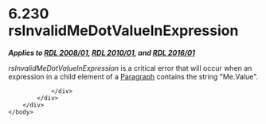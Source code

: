 <html dir="LTR" xmlns:mshelp="http://msdn.microsoft.com/mshelp" xmlns:ddue="http://ddue.schemas.microsoft.com/authoring/2003/5" xmlns:xlink="http://www.w3.org/1999/xlink" xmlns:tool="http://www.microsoft.com/tooltip">
    <head>
        <meta http-equiv="Content-Type" content="text/html; CHARSET=utf-8"></meta>
        <meta name="save" content="history"></meta>
        <title>6.230 rsInvalidMeDotValueInExpression</title>
        <xml>
            <mshelp:toctitle title="6.230 rsInvalidMeDotValueInExpression"></mshelp:toctitle>
            <mshelp:rltitle title="[MS-RDL]: rsInvalidMeDotValueInExpression"></mshelp:rltitle>
            <mshelp:keyword index="A" term="d97e06cb-27be-4e8a-bf07-5320dddce73f"></mshelp:keyword>
            <mshelp:attr name="DCSext.ContentType" value="open specification"></mshelp:attr>
            <mshelp:attr name="AssetID" value="d97e06cb-27be-4e8a-bf07-5320dddce73f"></mshelp:attr>
            <mshelp:attr name="TopicType" value="kbRef"></mshelp:attr>
            <mshelp:attr name="DCSext.Title" value="[MS-RDL]: rsInvalidMeDotValueInExpression" />
        </xml>
    </head>
    <body>
        <div id="header">
            <h1 class="heading">6.230 rsInvalidMeDotValueInExpression</h1>
        </div>
        <div id="mainSection">
            <div id="mainBody">
                <div id="allHistory" class="saveHistory"></div>
                <div id="sectionSection0" class="section" name="collapseableSection">
                    

<p><b><i>Applies to </i></b><a href="1e855f94-4617-47e4-b89e-0856c6cb420f.html"><b><i>RDL 2008/01</i></b></a><b><i>,
</i></b><a href="3428e690-a348-4ec7-8a6a-8efb42d2cdee.html"><b><i>RDL 2010/01</i></b></a><b><i>,
and </i></b><a href="52ce3983-2bfc-4e72-9359-42aaf5fe4509.html"><b><i>RDL 2016/01</i></b></a></p>

<p><i>rsInvalidMeDotValueInExpression</i> is a critical error
that will occur when an expression in a child element of a <a href="c813d832-e92f-40e9-aadf-77ec1845efbb.html">Paragraph</a> contains the
string &quot;Me.Value&quot;.</p>


                </div>
            </div>
        </div>
    </body>
</html>